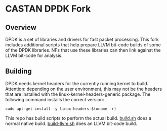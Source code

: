 # CASTAN DPDK Fork

## Overview

DPDK is a set of libraries and drivers for fast packet processing.
This fork includes additional scripts that help prepare LLVM bit-code builds of some of the DPDK libraries.
NFs that use these libraries can then link against the LLVM bit-code for analysis.

## Building

DPDK needs kernel headers for the currently running kernel to build.
Attention: depending on the user environment, this may not be the headers that are installed with the linux-kernel-headers-generic package.
The following command installs the correct version:

    sudo apt-get install -y linux-headers-$(uname -r)

This repo has build scripts to perform the actual build.
[build.sh](build.sh) does a normal native build.
[build-llvm.sh](build-llvm.sh) does an LLVM bit-code build.
